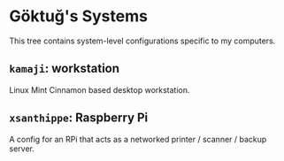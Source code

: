 # Göktuğ's Systems

This tree contains system-level configurations specific to my computers.

## `kamaji`: workstation

Linux Mint Cinnamon based desktop workstation.

## `xsanthippe`: Raspberry Pi

A config for an RPi that acts as a networked printer / scanner /
backup server.
